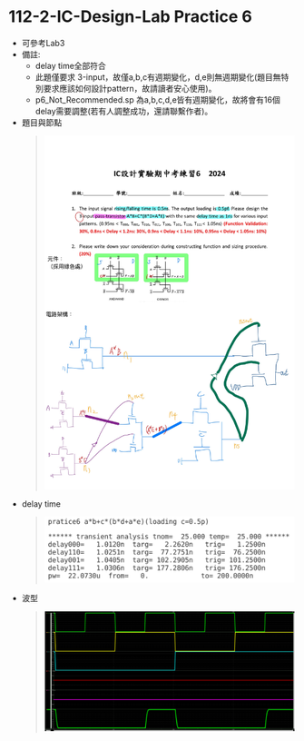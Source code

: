 # 112-2-IC-Design-Lab Practice 6

- 可參考Lab3
- 備註:
    - delay time全部符合
    - 此題僅要求 3-input，故僅a,b,c有週期變化，d,e則無週期變化(題目無特別要求應該如何設計pattern，故請讀者安心使用)。
    - p6_Not_Recommended.sp 為a,b,c,d,e皆有週期變化，故將會有16個delay需要調整(若有人調整成功，還請聯繫作者)。
- 題目與節點
    >![alt text](p6_node.jpg)
- delay time
    >![alt text](p6_delay.png)
- 波型
    >![alt text](p6_wave.png)
